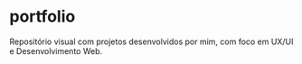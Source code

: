 # portfolio
Repositório visual com projetos desenvolvidos por mim, com foco em UX/UI e Desenvolvimento Web.
